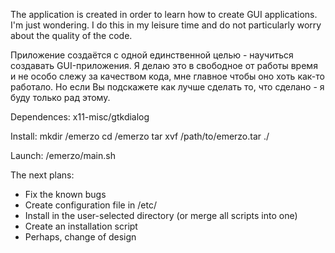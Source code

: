 The application is created in order to learn how to create
GUI applications. I'm just wondering. I do this in my leisure time and
do not particularly worry about the quality of the code.

Приложение создаётся с одной единственной целью - научиться создавать
GUI-приложения. Я делаю это в свободное от работы время и не особо
слежу за качеством кода, мне главное чтобы оно хоть как-то работало.
Но если Вы подскажете как лучше сделать то, что сделано - я буду только
рад этому.

Dependences:
x11-misc/gtkdialog

Install:
mkdir /emerzo
cd /emerzo
tar xvf /path/to/emerzo.tar ./

Launch:
/emerzo/main.sh

The next plans:
 * Fix the known bugs
 * Create configuration file in /etc/
 * Install in the user-selected directory (or merge all scripts into one)
 * Create an installation script
 * Perhaps, change of design

